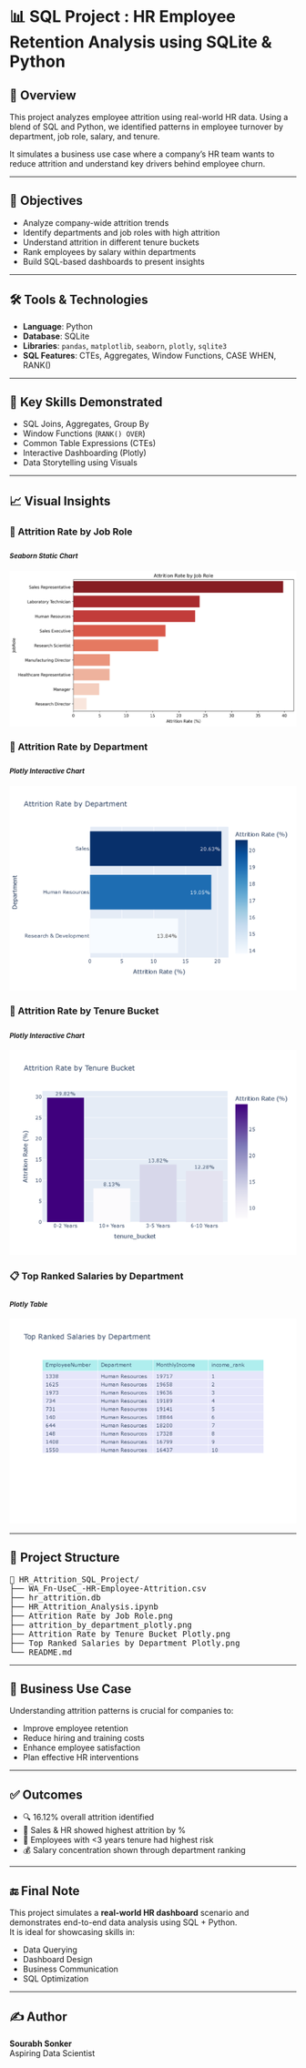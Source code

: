 # 📊 SQL Project : HR Employee Retention Analysis using SQLite & Python

## 📌 Overview

This project analyzes employee attrition using real-world HR data. Using a blend of SQL and Python, we identified patterns in employee turnover by department, job role, salary, and tenure.

It simulates a business use case where a company’s HR team wants to reduce attrition and understand key drivers behind employee churn.

---

## 🎯 Objectives

- Analyze company-wide attrition trends
- Identify departments and job roles with high attrition
- Understand attrition in different tenure buckets
- Rank employees by salary within departments
- Build SQL-based dashboards to present insights

---

## 🛠️ Tools & Technologies

- **Language**: Python  
- **Database**: SQLite  
- **Libraries**: `pandas`, `matplotlib`, `seaborn`, `plotly`, `sqlite3`  
- **SQL Features**: CTEs, Aggregates, Window Functions, CASE WHEN, RANK()

---

## 🧠 Key Skills Demonstrated

- SQL Joins, Aggregates, Group By  
- Window Functions (`RANK() OVER`)  
- Common Table Expressions (CTEs)  
- Interactive Dashboarding (Plotly)  
- Data Storytelling using Visuals  

---

## 📈 Visual Insights

### 🔷 Attrition Rate by Job Role  
#### <sub><i>Seaborn Static Chart</i></sub>  
![Attrition Rate by Job Role](https://github.com/Sourabh1710/HR-Employee-Retention-Analysis/blob/main/Attrition%20Rate%20by%20Job%20Role.png)

### 🔷 Attrition Rate by Department  
#### <sub><i>Plotly Interactive Chart</i></sub>  
![Attrition Rate by Department](https://github.com/Sourabh1710/HR-Employee-Retention-Analysis/blob/main/attrition_by_department_plotly.png)

### 🔷 Attrition Rate by Tenure Bucket  
#### <sub><i>Plotly Interactive Chart</i></sub>  
![Attrition Rate by Tenure Bucket](https://github.com/Sourabh1710/HR-Employee-Retention-Analysis/blob/main/Attrition%20Rate%20by%20Tenure%20Bucket%20Plotly.png)

### 📋 Top Ranked Salaries by Department  
#### <sub><i>Plotly Table</i></sub>  
![Top Ranked Salaries](https://github.com/Sourabh1710/HR-Employee-Retention-Analysis/blob/main/Top%20Ranked%20Salaries%20by%20Department%20Plotly.png)

---

## 📂 Project Structure

<pre>
📁 HR_Attrition_SQL_Project/
├── WA_Fn-UseC_-HR-Employee-Attrition.csv
├── hr_attrition.db
├── HR_Attrition_Analysis.ipynb
├── Attrition Rate by Job Role.png
├── attrition_by_department_plotly.png
├── Attrition Rate by Tenure Bucket Plotly.png
├── Top Ranked Salaries by Department Plotly.png
└── README.md
</pre>

---


## 📌 Business Use Case

Understanding attrition patterns is crucial for companies to:
- Improve employee retention  
- Reduce hiring and training costs  
- Enhance employee satisfaction  
- Plan effective HR interventions  

---

## ✅ Outcomes

- 🔍 16.12% overall attrition identified  
- 🎯 Sales & HR showed highest attrition by %  
- 👥 Employees with <3 years tenure had highest risk  
- 💰 Salary concentration shown through department ranking  

---

## 🔚 Final Note

This project simulates a **real-world HR dashboard** scenario and demonstrates end-to-end data analysis using SQL + Python.  
It is ideal for showcasing skills in:
- Data Querying  
- Dashboard Design  
- Business Communication  
- SQL Optimization  

---

## ✍️ Author

**Sourabh Sonker**  
Aspiring Data Scientist


